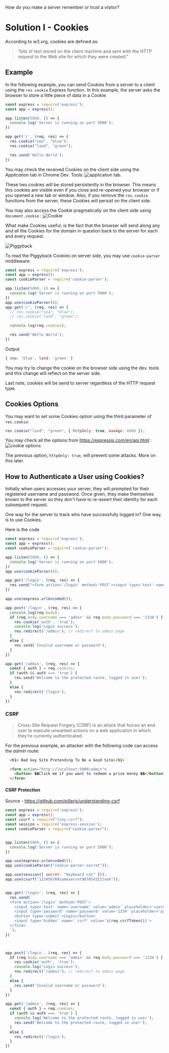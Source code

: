 How do you make a server remember or trust a visitor?


# Solution I - Cookies
According to w3.org, cookies are defined as:

> “bits of text stored on the client machine and sent with the HTTP request to the Web site for which they were created.”

## Example
In the following example, you can send Cookies from a server to a client using the `res.cookie` Express function. In this example, the server asks the browser to store a little piece of data in a Cookie.

```js
const express = require('express');
const app = express();

app.listen(5000, () => {
  console.log('Server is running on port 5000');
})

app.get('/', (req, res) => {
  res.cookie("sea", "blue");
  res.cookie("land", "green");

  res.send('Hello World');
})
```
You may check the received Cookies on the client side using the *Application* tab in Chrome Dev. Tools:
![application tab](https://cdn.discordapp.com/attachments/1017862173881544775/1036513101148864532/unknown.png).

These two cookies will be stored persistently in the browser. This means this cookies are visible even if you close and re-opened your browser or if you opened a new tab or window. Also, if you remove the `res.cookie` functions from the server, these Cookies will persist on the client side.

You may also access the Cookie pragmatically on the client side using `document.cookie` :
![Cookie](https://cdn.discordapp.com/attachments/1017862173881544775/1036513849135857735/unknown.png)

What make Cookies useful, is the fact that the browser will send along any and all the Cookies for the domain in question back to the server for each and every request. 

![Piggyback](https://cdn.discordapp.com/attachments/1017862173881544775/1036521468332343357/unknown.png)

To read the Piggyback Cookies on server side, you may use `cookie-parser` middleware:

```js
const express = require('express');
const app = express();
const cookieParser = require('cookie-parser');

app.listen(5000, () => {
  console.log('Server is running on port 5000');
})
app.use(cookieParser());
app.get('/', (req, res) => {
  // res.cookie("sea", "blue");
  // res.cookie("land", "green");

  console.log(req.cookies);

  res.send('Hello World');
})
```

Output
```js
{ sea: 'blue', land: 'green' }
```

You may try to change the cookie on the browser side using the dev. tools and this change will reflect on the server side.

Last note, cookies will be send to server regardless of the HTTP request type. 

## Cookies Options
You may want to set some Cookies option using the third parameter of `res.cookie`:

```js
res.cookie("land", "green", { httpOnly: true, maxAge: 6000 });
```

You may check all the options from https://expressjs.com/en/api.html : 
![cookie options](https://cdn.discordapp.com/attachments/1017862173881544775/1036540874152226866/unknown.png)

The previous option, `httpOnly: true`, will prevent some attacks. More on this later.

## How to Authenticate a User using Cookies?
Initially when users accesses your server, they will prompted for their registered username and password. Once given, they make themselves known to the server so they don't have to re-assert their identity for each subsequent request. 

One way for the server to track who have successfully logged in? One way, is to use Cookies.   


Here is the code 

```js
const express = require('express');
const app = express();
const cookieParser = require('cookie-parser');

app.listen(5000, () => {
  console.log('Server is running on port 5000');
})
app.use(cookieParser());

app.get('/login', (req, res) => {
  res.send("<form action='/login' method='POST'><input type='text' name='username' value='admin' placeholder='username'><input type='password' name='password' value='1234' placeholder='password'><button type='submit'>Login</button></form>");
})

app.use(express.urlencoded());

app.post('/login', (req, res) => {
  console.log(req.body);
  if (req.body.username === 'admin' && req.body.password === '1234') {
    res.cookie('auth', 'true');
    console.log('Login success');
    res.redirect('/admin'); // redirect to admin page
  }
  else {
    res.send('Invalid username or password');
  }
})

app.get('/admin', (req, res) => {
  const { auth } = req.cookies;
  if (auth && auth === 'true') {
    res.send('Welcome to the protected route, logged in user');
  }
  else {
    res.redirect('/login');
  }
})
```

### CSRF
> Cross-Site Request Forgery (CSRF) is an attack that forces an end user to execute unwanted actions on a web application in which they're currently authenticated.

For the previous example, an attacker with the following code can access the *admin* route:
```html
  <h1> Bad Guy Site Pretending To Be a Good Site</h1>

  <form action="http://localhost:5000/admin">
    <button> 💲💲Click me if you want to redeem a prize money 💲💲</button>
  </form>
```

#### CSRF Protection
Source - https://github.com/pillarjs/understanding-csrf
```js
const express = require('express');
const app = express();
const csurf = require("tiny-csrf");
const session = require('express-session');
const cookieParser = require("cookie-parser");


app.listen(5000, () => {
  console.log('Server is running on port 5000');
})

app.use(express.urlencoded());
app.use(cookieParser("cookie-parser-secret"));

app.use(session({ secret: "keyboard cat" }));
app.use(csurf("123456789iamasecret987654321look"));


app.get('/login', (req, res) => {
  res.send(`
  <form action='/login' method='POST'>
    <input type='text' name='username' value='admin' placeholder='username'>
    <input type='password' name='password' value='1234' placeholder='password'>
    <button type='submit'>Login</button>
    <input type='hidden' name='_csrf' value='${req.csrfToken()}'>
  </form>
  `);
})



app.post('/login', (req, res) => {
  if (req.body.username === 'admin' && req.body.password === '1234') {
    res.cookie('auth', 'true');
    console.log('Login success');
    res.redirect('/admin'); // redirect to admin page
  }
  else {
    res.send('Invalid username or password');
  }
})

app.get('/admin', (req, res) => {
  const { auth } = req.cookies;
  if (auth && auth === 'true') {
    console.log('Welcome to the protected route, logged in user');
    res.send('Welcome to the protected route, logged in user');
  }
  else {
    res.redirect('/login');
  }
})

``` 


